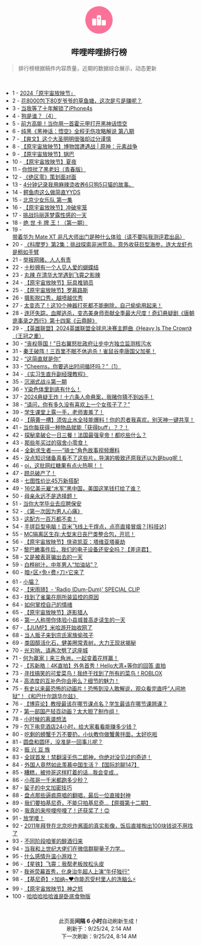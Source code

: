 <div align="center">
    <img src="./assets/icon_rank.png" alt="logo" />
    <h2>哔哩哔哩排行榜</h>
</div>

> 排行榜根据稿件内容质量，近期的数据综合展示，动态更新

<br />

<ul><li><span>1 - <a href=https://www.bilibili.com/BV1Zmt6egEMP>2024「原宇宙放映节」</a></span></li><li><span>2 - <a href=https://www.bilibili.com/BV1dYtDehEus>花8000包下80岁爷爷的草鱼塘，这次是亏是赚呢？</a></span></li><li><span>3 - <a href=https://www.bilibili.com/BV1WVtDe5E2N>当我等了十年解锁了iPhone4s</a></span></li><li><span>4 - <a href=https://www.bilibili.com/BV1LLsYeuEqR>狗是谁？（4）</a></span></li><li><span>5 - <a href=https://www.bilibili.com/BV1b5tReFEb8>前方高能！当你用一首霍元甲打开黑神话悟空</a></span></li><li><span>6 - <a href=https://www.bilibili.com/BV1jzs1e3EcV>纯黑《黑神话：悟空》全程无伤攻略解说&nbsp;第八期</a></span></li><li><span>7 - <a href=https://www.bilibili.com/BV1dZtke3E4W>【爽文】这个大圣明明很强却过分谨慎</a></span></li><li><span>8 - <a href=https://www.bilibili.com/BV1d5tkerE5D>【原宇宙放映节】博物馆遭遇战&nbsp;|&nbsp;原神：元素战争</a></span></li><li><span>9 - <a href=https://www.bilibili.com/BV1bLtoeTEZG>【原宇宙放映节】锅巴</a></span></li><li><span>10 - <a href=https://www.bilibili.com/BV14wbFeCE25>【原宇宙放映节】夏夜</a></span></li><li><span>11 - <a href=https://www.bilibili.com/BV17dtyeHEG1>你惊扰了黑老妇（青春版）</a></span></li><li><span>12 - <a href=https://www.bilibili.com/BV1QLsbeQEgM>《绝区零》策划面对面</a></span></li><li><span>13 - <a href=https://www.bilibili.com/BV1czbceMEKb>4分钟记录我用麻辣烫收养6只狗5只猫的故事。</a></span></li><li><span>14 - <a href=https://www.bilibili.com/BV1Jgtke5EtJ>鳄鱼肉这么做简直YYDS</a></span></li><li><span>15 - <a href=https://www.bilibili.com/BV1Webce6Eqp>北京少女乐队&nbsp;第一集</a></span></li><li><span>16 - <a href=https://www.bilibili.com/BV1PebcerEzX>【原宇宙放映节】冲破牢笼</a></span></li><li><span>17 - <a href=https://www.bilibili.com/BV1K8tSeyEPb>挑战玛丽莲梦露性感的一天</a></span></li><li><span>18 - <a href=https://www.bilibili.com/BV1F4treyELV>绝&nbsp;世&nbsp;卡&nbsp;牌&nbsp;王！（第一期）</a></span></li><li><span>19 - <a href=https://www.bilibili.com/BV1dLbAehE4A>带着华为&nbsp;Mate&nbsp;XT&nbsp;非凡大师出门是种什么体验（请不要叫我测评君出品）</a></span></li><li><span>20 - <a href=https://www.bilibili.com/BV1LdbAePE8M>《科摩罗》第2集：挑战探索非洲荒岛，意外收获巨型海参，连大龙虾也是粗如手臂</a></span></li><li><span>21 - <a href=https://www.bilibili.com/BV12utze7EVG>举报网赌，人人有责</a></span></li><li><span>22 - <a href=https://www.bilibili.com/BV1VCtneGEgq>十秒拥有一个人见人爱的蝴蝶结</a></span></li><li><span>23 - <a href=https://www.bilibili.com/BV1F1t6ekE5w>丸辣&nbsp;在清华大学遇到飞霄之影辣</a></span></li><li><span>24 - <a href=https://www.bilibili.com/BV1a7bceHEbz>【原宇宙放映节】玩具推销员</a></span></li><li><span>25 - <a href=https://www.bilibili.com/BV1CmtZePEYL>【原宇宙放映节】罗慕路斯</a></span></li><li><span>26 - <a href=https://www.bilibili.com/BV1CatSeGEib>摄影脱口秀，越喷越优秀</a></span></li><li><span>27 - <a href=https://www.bilibili.com/BV1ZGtHeHESQ>太变态了！这10个神器打死都不能删除，自己偷偷用起来！</a></span></li><li><span>28 - <a href=https://www.bilibili.com/BV1TWsQe1EVd>连环失踪，血腥逃杀，变态美身师贡献全季最大尺度！奇幻悬疑剧《唐朝诡事录之西行》第十四案《云鼎醉》</a></span></li><li><span>29 - <a href=https://www.bilibili.com/BV1apsYeeEYC>【英雄联盟】2024英雄联盟全球总决赛主题曲《Heavy&nbsp;Is&nbsp;The&nbsp;Crown》（王冠之重）</a></span></li><li><span>30 - <a href=https://www.bilibili.com/BV17gtke5EQd>“丧权辱国！”日右翼怒批政府让步中方独立监测核污水</a></span></li><li><span>31 - <a href=https://www.bilibili.com/BV15tt2eEENN>秦王破阵！三百里不眠不休追杀！雀鼠谷李唐国父加冕！</a></span></li><li><span>32 - <a href=https://www.bilibili.com/BV1L7tkezEPb>“这简直就是你”</a></span></li><li><span>33 - <a href=https://www.bilibili.com/BV1FTbNe1ExE>“Cheems，你要逃出时间循环吗？”（1）</a></span></li><li><span>34 - <a href=https://www.bilibili.com/BV1AZtDe5Ey2>《实习生直升副经理教程》</a></span></li><li><span>35 - <a href=https://www.bilibili.com/BV1Eut6eTE3U>沉溺式战斗第一期</a></span></li><li><span>36 - <a href=https://www.bilibili.com/BV1evtDeFEXZ>Y染色体里到底有什么！</a></span></li><li><span>37 - <a href=https://www.bilibili.com/BV1xwt2eKEF7>2024悬疑王炸！十六条人命悬案，我赌你猜不到凶手！</a></span></li><li><span>38 - <a href=https://www.bilibili.com/BV15YbwecEoF>“请问，你有多久没有喜欢上一个女孩子了？”</a></span></li><li><span>39 - <a href=https://www.bilibili.com/BV1A5bweVEyk>学生课堂上露一手，老师害羞了！</a></span></li><li><span>40 - <a href=https://www.bilibili.com/BV1umsaetEc6>【萌黄一槽】须佐止水全技能爆料！你的忍者我喜欢，别天神一键共享！</a></span></li><li><span>41 - <a href=https://www.bilibili.com/BV1yEtCeoEVg>当你每获得一种物品就能「获得buff」？？！</a></span></li><li><span>42 - <a href=https://www.bilibili.com/BV1Y3tfemEtj>探秘拿破仑一日三餐！法国最强皇帝！都吃些什么？</a></span></li><li><span>43 - <a href=https://www.bilibili.com/BV16QtHeREnG>那些年买过的宿舍小零食！</a></span></li><li><span>44 - <a href=https://www.bilibili.com/BV1kibceuEew>全新求生者——“骑士”角色故事视频爆料</a></span></li><li><span>45 - <a href=https://www.bilibili.com/BV1EZsUeRE3B>没点知识储备真看不了这些片，导演的极致还原我还以为是bug呢！</a></span></li><li><span>46 - <a href=https://www.bilibili.com/BV15Rt6eiEPs>oi，这批网红糖果有点火热啊！！</a></span></li><li><span>47 - <a href=https://www.bilibili.com/BV1GGsSeLEzz>顾总破产了！</a></span></li><li><span>48 - <a href=https://www.bilibili.com/BV1TMtDeUE6c>七图性价比45万新搭配</a></span></li><li><span>49 - <a href=https://www.bilibili.com/BV15RtSetEcg>16亿美元雇“水军”黑中国，美国这笔钱打给了谁？</a></span></li><li><span>50 - <a href=https://www.bilibili.com/BV1zStkemE7g>母亲永远不是选择题！</a></span></li><li><span>51 - <a href=https://www.bilibili.com/BV1pftreQE4D>当你大学毕业去应聘保安</a></span></li><li><span>52 - <a href=https://www.bilibili.com/BV1SZtme2EFe>《第一次因为男人心痛》</a></span></li><li><span>53 - <a href=https://www.bilibili.com/BV1iJsUeDEr3>这配方一百万都不卖！</a></span></li><li><span>54 - <a href=https://www.bilibili.com/BV1mot1ezEZN>手搓巨型电脑！百米飞线上千焊点，点亮直接冒烟？[科技达]</a></span></li><li><span>55 - <a href=https://www.bilibili.com/BV1HibceuE6t>MC隔离区生存:大型末日丧尸类整合包，开坑！</a></span></li><li><span>56 - <a href=https://www.bilibili.com/BV1TatkeFESN>【原宇宙放映节】侠盗凯亚：塔维亚塔豪劫</a></span></li><li><span>57 - <a href=https://www.bilibili.com/BV18PsCe4E1K>黎巴嫩事件后，我们的电子设备还安全吗？【差评君】</a></span></li><li><span>58 - <a href=https://www.bilibili.com/BV14itke4Ew1>又是被表哥骗出去的一天</a></span></li><li><span>59 - <a href=https://www.bilibili.com/BV15ntkeqE4B>白桦树汁，中年男人“加油站”？</a></span></li><li><span>60 - <a href=https://www.bilibili.com/BV1pSsUecEru>暗⚡区⚡免⚡费⚡刀⚡它来了</a></span></li><li><span>61 - <a href=https://www.bilibili.com/BV1V5tSeREwo>小猫？</a></span></li><li><span>62 - <a href=https://www.bilibili.com/BV1MCtDe9ER6>【宋雨琦】-&nbsp;&#39;Radio&nbsp;(Dum-Dum)&#39;&nbsp;SPECIAL&nbsp;CLIP</a></span></li><li><span>63 - <a href=https://www.bilibili.com/BV11ktZeqERw>找到了雀巢在厕所装监控的原因</a></span></li><li><span>64 - <a href=https://www.bilibili.com/BV1gCtDe9E9r>如何掌控自己的情绪</a></span></li><li><span>65 - <a href=https://www.bilibili.com/BV1zdtZeZECe>【原宇宙放映节】逐影猎人</a></span></li><li><span>66 - <a href=https://www.bilibili.com/BV1WMt2ewE4U>第一人称带你体验小县城普高走读生的一天</a></span></li><li><span>67 - <a href=https://www.bilibili.com/BV1ttbceyEVi>【JUMP】米哈游开始收网了</a></span></li><li><span>68 - <a href=https://www.bilibili.com/BV1u6bFemETF>当人贩子来到宗氏家族偷孩子</a></span></li><li><span>69 - <a href=https://www.bilibili.com/BV1hht2ejE2x>类固醇活化石，健美圈常青树，大力王现状揭秘</a></span></li><li><span>70 - <a href=https://www.bilibili.com/BV18ctDepE7a>光刃呐，请再次劈了这座城</a></span></li><li><span>71 - <a href=https://www.bilibili.com/BV1G2tCezE4d>何为赢家丨来三角洲，一起变着花样赢！</a></span></li><li><span>72 - <a href=https://www.bilibili.com/BV1sisyeWEpR>【苏新皓｜4K直拍】外务首秀！Hello大湾+等你的回答&nbsp;直拍</a></span></li><li><span>73 - <a href=https://www.bilibili.com/BV19ot6ePEF6>寻找搞笑的可爱菜鸟！我终于找到了所有的菜鸟！ROBLOX</a></span></li><li><span>74 - <a href=https://www.bilibili.com/BV17GtyeDEd4>高浓度的互补色你会用么？细节的魅力！</a></span></li><li><span>75 - <a href=https://www.bilibili.com/BV1X5tSe9EDg>有史以来最恐怖的动画片！恐怖到没人敢解说，观众看完直呼“人间地狱”！《和巴什尔跳华尔兹》</a></span></li><li><span>76 - <a href=https://www.bilibili.com/BV1fPtSehEvV>【博弈论】教授最该在哪节课点名？学生最该在哪节课翘课？</a></span></li><li><span>77 - <a href=https://www.bilibili.com/BV1UgtCeAEsb>第一部国产轻百动画？太大胆了制作组！</a></span></li><li><span>78 - <a href=https://www.bilibili.com/BV1ZQtkeLEKf>小时候的离谱想法</a></span></li><li><span>79 - <a href=https://www.bilibili.com/BV1ritSezExJ>包下电竞酒店24小时，给大家看看能赚多少钱？</a></span></li><li><span>80 - <a href=https://www.bilibili.com/BV1EQtkejEUw>吃剩的螃蟹千万不要扔，小伙教你做蟹黄拌面，太好吃啦</a></span></li><li><span>81 - <a href=https://www.bilibili.com/BV1pNtyexEU3>圆盘和圆环，没准是一回事儿呢？</a></span></li><li><span>82 - <a href=https://www.bilibili.com/BV12Et1evETn>振&nbsp;兴&nbsp;豆&nbsp;族</a></span></li><li><span>83 - <a href=https://www.bilibili.com/BV1QRtBeoE1b>全球首发！禁翻滚无伤二郎神，你绝对没见过的奇迹！</a></span></li><li><span>84 - <a href=https://www.bilibili.com/BV1T4t6eREzR>外国人竟然如此羡慕中国生活？【国际尬聊147】</a></span></li><li><span>85 - <a href=https://www.bilibili.com/BV1pRtze2ECr>糟糕，被帅哥这样盯着的话...我会变成...</a></span></li><li><span>86 - <a href=https://www.bilibili.com/BV1HBtSeTEAN>小孩哥一千米都跑多少秒？</a></span></li><li><span>87 - <a href=https://www.bilibili.com/BV1MytUeLEKc>留子的中文加密技巧</a></span></li><li><span>88 - <a href=https://www.bilibili.com/BV1jvtreuEu2>盘点那些逼疯原唱的翻唱，最后一位直接封神</a></span></li><li><span>89 - <a href=https://www.bilibili.com/BV1FWsCeCEw4>我们要拍基尼奇，不能只拍基尼奇...【原摄第十二期】</a></span></li><li><span>90 - <a href=https://www.bilibili.com/BV1JPtQegEYj>我真的来哔哩哔哩了！还获奖了！😊</a></span></li><li><span>91 - <a href=https://www.bilibili.com/BV1c1tkenEdT>放学喽！</a></span></li><li><span>92 - <a href=https://www.bilibili.com/BV1KDtUe3EwT>2011年拜登在北京吃炸酱面的真实影像，饭后直接掏出100块钱说不用找了</a></span></li><li><span>93 - <a href=https://www.bilibili.com/BV1i7tye7E48>不同阶段咱爹的醉酒归来</a></span></li><li><span>94 - <a href=https://www.bilibili.com/BV1w4tCepE5W>当我和上世纪大佬们在微信群聊量子力学...</a></span></li><li><span>95 - <a href=https://www.bilibili.com/BV1LZtkeGEZU>什么感情升温小游戏？</a></span></li><li><span>96 - <a href=https://www.bilibili.com/BV1dYtDehEQg>【星铁】飞霄：我帮老板放松头皮</a></span></li><li><span>97 - <a href=https://www.bilibili.com/BV1VLtKeNEVM>我爸荧幕首秀，化身治牛超人上演“牛仔独行”</a></span></li><li><span>98 - <a href=https://www.bilibili.com/BV13Ptre8Em2>【基尼奇】⚡加纳~❤️你能忍受村里人的洗脑么⚡</a></span></li><li><span>99 - <a href=https://www.bilibili.com/BV1Zwtfe9EZj>【原宇宙放映节】神之怒</a></span></li><li><span>100 - <a href=https://www.bilibili.com/BV1h9tmeJEin>哈哈哈哈哈谁是卧底食物版</a></span></li></ul>

<br />

<p align=center>此页面<strong>间隔 6 小时</strong>自动刷新生成！<br>刷新于：9/25/24, 2:14 AM<br>下一次刷新：9/25/24, 8:14 AM</p>